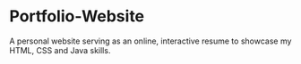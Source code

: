 # Portfolio-Website
A personal website serving as an online, interactive resume to showcase my HTML, CSS and Java skills. 
